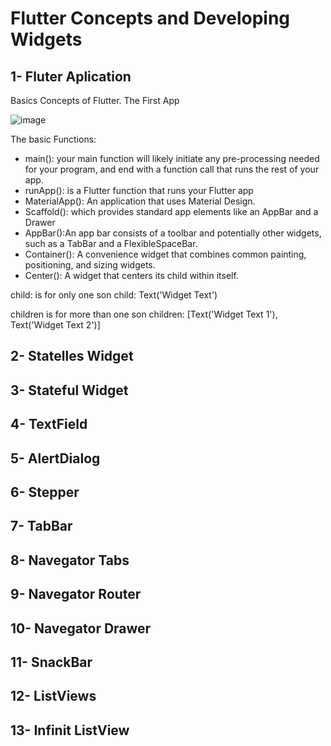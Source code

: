 # Flutter Concepts and Developing Widgets 


## 1- Fluter Aplication

Basics Concepts of Flutter. The First App

![image](https://user-images.githubusercontent.com/93054257/203457158-6180222b-3570-4c1f-a21c-f08338b6e375.png)

The basic Functions: 
- main(): your main function will likely initiate any pre-processing needed for your program, and end with a function call that runs the rest of your app. 
- runApp(): is a Flutter function that runs your Flutter app
- MaterialApp(): An application that uses Material Design.
- Scaffold(): which provides standard app elements like an AppBar and a Drawer
- AppBar():An app bar consists of a toolbar and potentially other widgets, such as a TabBar and a FlexibleSpaceBar.
- Container(): A convenience widget that combines common painting, positioning, and sizing widgets.
- Center(): A widget that centers its child within itself. 

child: is for only one son
child: Text('Widget Text')

children is for more than one son 
children: <Widget>[Text('Widget Text 1'), Text('Widget Text 2')]

## 2- Statelles Widget

## 3- Stateful Widget

## 4- TextField 

## 5- AlertDialog

## 6- Stepper

## 7- TabBar

## 8- Navegator Tabs

## 9- Navegator Router

## 10- Navegator Drawer

## 11- SnackBar

## 12- ListViews 

## 13- Infinit ListView 
